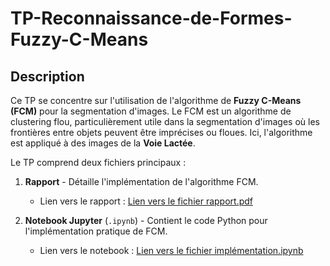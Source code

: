# TP-Reconnaissance-de-Formes-Fuzzy-C-Means


## Description
Ce TP se concentre sur l'utilisation de l'algorithme de **Fuzzy C-Means (FCM)** pour la segmentation d'images. Le FCM est un algorithme de clustering flou, particulièrement utile dans la segmentation d'images où les frontières entre objets peuvent être imprécises ou floues. Ici, l'algorithme est appliqué à des images de la **Voie Lactée**.

Le TP comprend deux fichiers principaux :
1. **Rapport** - Détaille l'implémentation de l'algorithme FCM.
   - Lien vers le rapport : [Lien vers le fichier rapport.pdf](./TP_Reconnaissance_de_Forme_Abed.pdf)

2. **Notebook Jupyter** (`.ipynb`) - Contient le code Python pour l'implémentation pratique de FCM. 
   - Lien vers le notebook : [Lien vers le fichier implémentation.ipynb](./Fuzzy_Cmean_(1).ipynb)
